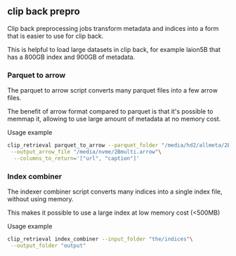 ## clip back prepro

Clip back preprocessing jobs transform metadata and indices into a form that is easier to use for clip back.

This is helpful to load large datasets in clip back, for example laion5B that has a 800GB index and 900GB of metadata.

### Parquet to arrow

The parquet to arrow script converts many parquet files into a few arrow files.

The benefit of arrow format compared to parquet is that it's possible to memmap it, allowing to use large amount of metadata at no memory cost.

Usage example

```bash
clip_retrieval parquet_to_arrow --parquet_folder "/media/hd2/allmeta/2Bmulti"\
 --output_arrow_file "/media/nvme/2Bmulti.arrow"\
  --columns_to_return='["url", "caption"]'
```

### Index combiner

The indexer combiner script converts many indices into a single index file, without using memory.

This makes it possible to use a large index at low memory cost (<500MB)

Usage example

```bash
clip_retrieval index_combiner --input_folder "the/indices"\
 --output_folder "output"
```